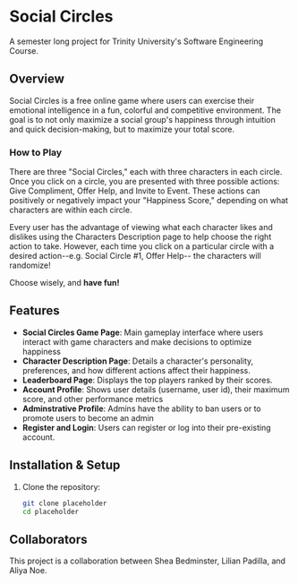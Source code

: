 # Social Circles
A semester long project for Trinity University's Software Engineering Course.

## Overview
Social Circles is a free online game where users can exercise their emotional intelligence in a fun, colorful and competitive environment. The goal is to not only maximize a social group's happiness through intuition and quick decision-making, but to maximize your total score. 

### How to Play
There are three "Social Circles," each with three characters in each circle. Once you click on a circle, you are presented with three possible actions: Give Compliment, Offer Help, and Invite to Event. These actions can positively or negatively impact your "Happiness Score," depending on what characters are within each circle. 

Every user has the advantage of viewing what each character likes and dislikes using the Characters Description page to help choose the right action to take. However, each time you click on a particular circle with a desired action--e.g. Social Circle #1, Offer Help-- the characters will randomize! 

Choose wisely, and **have fun!**


## Features
- **Social Circles Game Page**: Main gameplay interface where users interact with game characters and make decisions to optimize happiness
- **Character Description Page**: Details a character's personality, preferences, and how different actions affect their happiness. 
- **Leaderboard Page**: Displays the top players ranked by their scores. 
- **Account Profile**: Shows user details (username, user id), their maximum score, and other performance metrics
- **Adminstrative Profile**: Admins have the ability to ban users or to promote users to become an admin
- **Register and Login**: Users can register or log into their pre-existing account.

## Installation & Setup
1. Clone the repository:
   ```sh
   git clone placeholder
   cd placeholder
   ```

## Collaborators
This project is a collaboration between Shea Bedminster, Lilian Padilla, and Aliya Noe.


